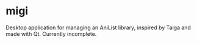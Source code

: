 # migi
Desktop application for managing an AniList library, inspired by Taiga and made with Qt.
Currently incomplete.
